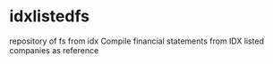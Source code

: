 # idxlistedfs
repository of fs from idx
Compile financial statements from IDX listed companies as reference
